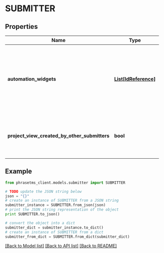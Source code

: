 # SUBMITTER

## Properties

| Name                                         | Type                                    | Description                                                                                              | Notes      |
| -------------------------------------------- | --------------------------------------- | -------------------------------------------------------------------------------------------------------- | ---------- |
| **automation_widgets**                       | [**List[IdReference]**](IdReference.md) | If no automation widgets are assigned in request the default automation widgets will be assigned instead | [optional] |
| **project_view_created_by_other_submitters** | **bool**                                | View projects created by other Submitters. Default: false                                                | [optional] |

## Example

```python
from phrasetms_client.models.submitter import SUBMITTER

# TODO update the JSON string below
json = "{}"
# create an instance of SUBMITTER from a JSON string
submitter_instance = SUBMITTER.from_json(json)
# print the JSON string representation of the object
print SUBMITTER.to_json()

# convert the object into a dict
submitter_dict = submitter_instance.to_dict()
# create an instance of SUBMITTER from a dict
submitter_from_dict = SUBMITTER.from_dict(submitter_dict)
```

[[Back to Model list]](../README.md#documentation-for-models) [[Back to API list]](../README.md#documentation-for-api-endpoints) [[Back to README]](../README.md)
